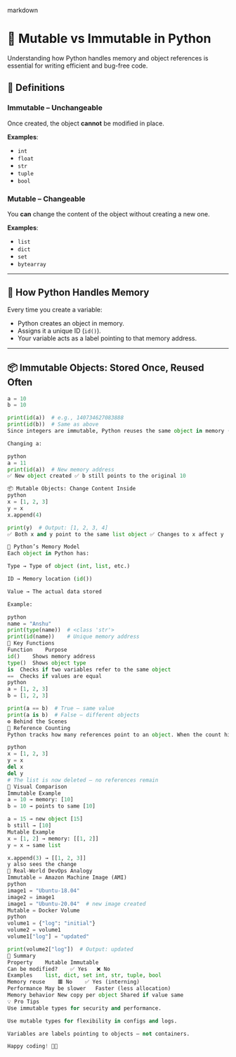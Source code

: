 markdown
# 📘 Mutable vs Immutable in Python

Understanding how Python handles memory and object references is essential for writing efficient and bug-free code.

## 🔸 Definitions

### Immutable – Unchangeable  
Once created, the object **cannot** be modified in place.

**Examples**:
- `int`
- `float`
- `str`
- `tuple`
- `bool`

### Mutable – Changeable  
You **can** change the content of the object without creating a new one.

**Examples**:
- `list`
- `dict`
- `set`
- `bytearray`

---

## 🧠 How Python Handles Memory

Every time you create a variable:

- Python creates an object in memory.
- Assigns it a unique ID (`id()`).
- Your variable acts as a label pointing to that memory address.

---

## 📦 Immutable Objects: Stored Once, Reused Often

```python
a = 10
b = 10

print(id(a))  # e.g., 140734627083888
print(id(b))  # Same as above
Since integers are immutable, Python reuses the same object in memory (a technique called interning).

Changing a:

python
a = 11
print(id(a))  # New memory address
✅ New object created ✅ b still points to the original 10

📦 Mutable Objects: Change Content Inside
python
x = [1, 2, 3]
y = x
x.append(4)

print(y)  # Output: [1, 2, 3, 4]
✅ Both x and y point to the same list object ✅ Changes to x affect y

🔬 Python’s Memory Model
Each object in Python has:

Type → Type of object (int, list, etc.)

ID → Memory location (id())

Value → The actual data stored

Example:

python
name = "Anshu"
print(type(name))  # <class 'str'>
print(id(name))    # Unique memory address
🎯 Key Functions
Function	Purpose
id()	Shows memory address
type()	Shows object type
is	Checks if two variables refer to the same object
==	Checks if values are equal
python
a = [1, 2, 3]
b = [1, 2, 3]

print(a == b)  # True – same value
print(a is b)  # False – different objects
⚙️ Behind the Scenes
🧮 Reference Counting
Python tracks how many references point to an object. When the count hits zero, garbage collection deletes the object.

python
x = [1, 2, 3]
y = x
del x
del y
# The list is now deleted – no references remain
🔁 Visual Comparison
Immutable Example
a = 10 → memory: [10]
b = 10 → points to same [10]

a = 15 → new object [15]
b still → [10]
Mutable Example
x = [1, 2] → memory: [[1, 2]]
y = x → same list

x.append(3) → [[1, 2, 3]]
y also sees the change
🔧 Real-World DevOps Analogy
Immutable = Amazon Machine Image (AMI)
python
image1 = "Ubuntu-18.04"
image2 = image1
image1 = "Ubuntu-20.04"  # new image created
Mutable = Docker Volume
python
volume1 = {"log": "initial"}
volume2 = volume1
volume1["log"] = "updated"

print(volume2["log"])  # Output: updated
📝 Summary
Property	Mutable	Immutable
Can be modified?	✅ Yes	❌ No
Examples	list, dict, set	int, str, tuple, bool
Memory reuse	🟥 No	✅ Yes (interning)
Performance	May be slower	Faster (less allocation)
Memory behavior	New copy per object	Shared if value same
💡 Pro Tips
Use immutable types for security and performance.

Use mutable types for flexibility in configs and logs.

Variables are labels pointing to objects — not containers.

Happy coding! 🐍✨


